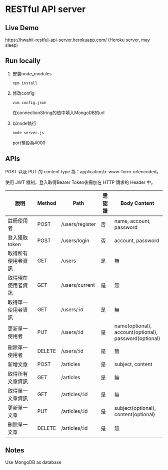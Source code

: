 # RESTful API server
## Live Demo
https://hwahii-restful-api-server.herokuapp.com/  (Heroku server, may sleep)

## Run locally

1. 安裝node_modules

   `npm install`
2. 修改config

   `vim config.json`

   在connectionString的值中填入MongoDB的url
3. 以node執行

   `node server.js`

   port預設為4000

## APIs
POST 以及 PUT 的 content type 為：application/x-www-form-urlencoded。

使用 JWT 機制，登入取得Bearer Token後需加在 HTTP 請求的 Header 中。

| 說明               | Method | Path            | 需認證 | Body Content                                                |
|--------------------|--------|-----------------|--------|-------------------------------------------------------------|
| 註冊使用者         | POST   | /users/register | 否     | name, account,<br>password                                  |
| 登入獲取token      | POST   | /users/login    | 否     | account, password                                           |
| 取得所有使用者資訊 | GET    | /users          | 是     | 無                                                          |
| 取得現在使用者資訊 | GET    | /users/current  | 是     | 無                                                          |
| 取得單一使用者資訊 | GET    | /users/:id      | 是     | 無                                                          |
| 更新單一使用者     | PUT    | /users/:id      | 是     | name(optional),<br>account(optional),<br>password(optional) |
| 刪除單一使用者     | DELETE | /users/:id      | 是     | 無                                                          |
| 新增文章           | POST   | /articles       | 是     | subject, content                                            |
| 取得所有文章資訊   | GET    | /articles       | 是     | 無                                                          |
| 取得單一文章資訊   | GET    | /articles/:id   | 是     | 無                                                          |
| 更新單一文章       | PUT    | /articles/:id   | 是     | subject(optional),<br>content(optional)                     |
| 刪除單一文章       | DELETE | /articles/:id   | 是     | 無                                                          |

## Notes
Use MongoDB as database